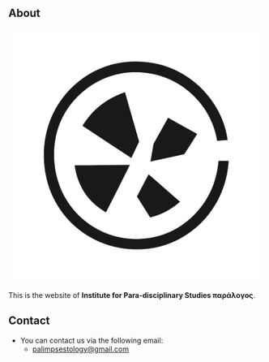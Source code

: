 ## About
<center>
  <img src="https://github.com/para-logos/para-logos.github.io/blob/main/img/logo.png" alt="paralogos" width=500 />
</center>

This is the website of <strong>Institute for Para-disciplinary Studies παράλογος</strong>.

## Contact
* You can contact us via the following email:
  * palimpsestology@gmail.com

